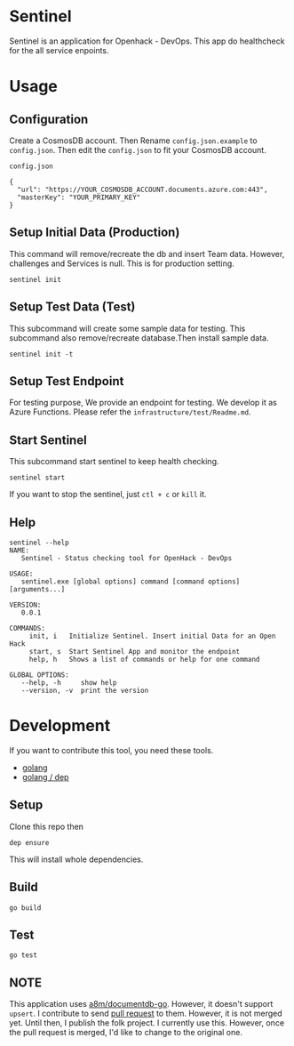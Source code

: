 # Sentinel

Sentinel is an application for Openhack - DevOps. 
This app do healthcheck for the all service enpoints.

# Usage 

## Configuration 

Create a CosmosDB account. 
Then Rename `config.json.example` to `config.json`. Then edit the `config.json` to fit your CosmosDB account.

`config.json`

```
{
  "url": "https://YOUR_COSMOSDB_ACCOUNT.documents.azure.com:443",
  "masterKey": "YOUR_PRIMARY_KEY"
}

```

## Setup Initial Data  (Production)

This command will remove/recreate the db and insert Team data. However, challenges and Services is null. This is for production setting.

```
sentinel init
```

## Setup Test Data (Test)

This subcommand will create some sample data for testing. 
This subcommand also remove/recreate database.Then install sample data. 

```
sentinel init -t
```

## Setup Test Endpoint

For testing purpose, We provide an endpoint for testing. We develop it as Azure Functions. Please refer the `infrastructure/test/Readme.md`.


## Start Sentinel

This subcommand start sentinel to keep health checking.

```
sentinel start
```

If you want to stop the sentinel, just `ctl + c` or `kill` it.

## Help

```
sentinel --help
NAME:
   Sentinel - Status checking tool for OpenHack - DevOps

USAGE:
   sentinel.exe [global options] command [command options] [arguments...]

VERSION:
   0.0.1

COMMANDS:
     init, i   Initialize Sentinel. Insert initial Data for an Open Hack
     start, s  Start Sentinel App and monitor the endpoint
     help, h   Shows a list of commands or help for one command

GLOBAL OPTIONS:
   --help, -h     show help
   --version, -v  print the version
```

# Development 

If you want to contribute this tool, you need these tools. 

* [golang](https://golang.org/)
* [golang / dep](https://github.com/golang/dep)

## Setup

Clone this repo then

```
dep ensure
```
This will install whole dependencies. 

## Build

```
go build
```

## Test

```
go test
```

## NOTE

This application uses [a8m/documentdb-go](https://github.com/a8m/documentdb-got). However, it doesn't support `upsert`. I contribute to send [pull request](https://github.com/a8m/documentdb-go/pull/7) to them. However, it is not merged yet. Until then, I publish the folk project. I currently use this. However, once the pull request is merged, I'd like to change to the original one.

